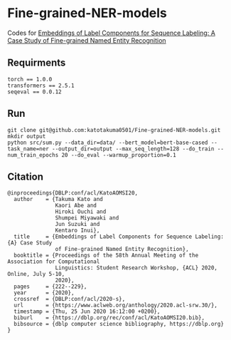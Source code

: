 # Fine-grained-NER-models
Codes for [Embeddings of Label Components for Sequence Labeling: A Case Study of Fine-grained Named Entity Recognition](https://arxiv.org/abs/2006.01372)

## Requirments
```
torch == 1.0.0
transformers == 2.5.1
seqeval == 0.0.12
```

## Run
```
git clone git@github.com:katotakuma0501/Fine-grained-NER-models.git
mkdir output
python src/sum.py --data_dir=data/ --bert_model=bert-base-cased --task_name=ner --output_dir=output --max_seq_length=128 --do_train --num_train_epochs 20 --do_eval --warmup_proportion=0.1
```

## Citation
```
@inproceedings{DBLP:conf/acl/KatoAOMSI20,
  author    = {Takuma Kato and
               Kaori Abe and
               Hiroki Ouchi and
               Shumpei Miyawaki and
               Jun Suzuki and
               Kentaro Inui},
  title     = {Embeddings of Label Components for Sequence Labeling: {A} Case Study
               of Fine-grained Named Entity Recognition},
  booktitle = {Proceedings of the 58th Annual Meeting of the Association for Computational
               Linguistics: Student Research Workshop, {ACL} 2020, Online, July 5-10,
               2020},
  pages     = {222--229},
  year      = {2020},
  crossref  = {DBLP:conf/acl/2020-s},
  url       = {https://www.aclweb.org/anthology/2020.acl-srw.30/},
  timestamp = {Thu, 25 Jun 2020 16:12:00 +0200},
  biburl    = {https://dblp.org/rec/conf/acl/KatoAOMSI20.bib},
  bibsource = {dblp computer science bibliography, https://dblp.org}
}
```
